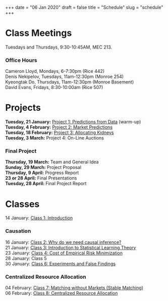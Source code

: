 +++
date = "06 Jan 2020"
draft = false
title = "Schedule"
slug = "schedule"
+++

# Class Meetings

Tuesdays and Thursdays, 9:30-10:45AM, MEC 213.

### Office Hours

Cameron Lloyd, Mondays, 6-7:30pm (Rice 442)  
Denis Nekipelov, Tuesdays, 11am-12:30pm (Monroe 254)  
Kyeongtak Do, Thursdays, 11am-12:30pm (Monroe Basement)  
David Evans, Fridays, 8:30-10:00am (Rice 507)


# Projects

**Tuesday, 21 January:** [Project 1: Predictions from Data](/project1) (warm-up)  
**Tuesday, 4 February:** [Project 2: Market Predictions](/project2)  
**Tuesday, 18 February:** [Project 3: Allocating Kidneys](/project3)  
**Tuesday, 3 March:** Project 4: On-Line Auctions

### Final Project

**Thursday, 19 March:** Team and General Idea  
**Sunday, 29 March:** Project Proposal  
**Thursday, 9 April:** Progress Report  
**23 or 28 April:** Final Presentations  
**Tuesday, 28 April:** Final Project Report  

# Classes

14 January: [Class 1: Introduction](/class1)  

### Causation

16 January: [Class 2: Why do we need causal inference?](/class2)  
21 January: [Class 3: Introduction to Statistical Learning Theory](/class3)  
23 January: [Class 4: Cost of Empirical Risk Minimization](/class4)  
28 January: Class 5  
30 January: [Class 6: Experiments and False Findings](/class6)  

### Centralized Resource Allocation 

04 February: [Class 7: Matching without Markets (Stable Matching)](/class7)  
06 February: [Class 8: Centralized Resource Allocation](/class8)  



